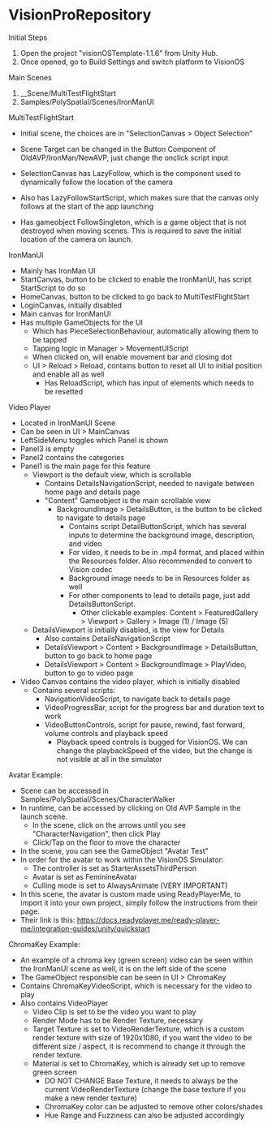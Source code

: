 # VisionProRepository

Initial Steps
1. Open the project "visionOSTemplate-1.1.6" from Unity Hub.
2. Once opened, go to Build Settings and switch platform to VisionOS

Main Scenes
1. __Scene/MultiTestFlightStart
2. Samples/PolySpatial/Scenes/IronManUI

MultiTestFlightStart
- Initial scene, the choices are in "SelectionCanvas > Object Selection"
- Scene Target can be changed in the Button Component of OldAVP/IronMan/NewAVP, just change the onclick script input

- SelectionCanvas has LazyFollow, which is the component used to dynamically follow the location of the camera
- Also has LazyFollowStartScript, which makes sure that the canvas only follows at the start of the app launching

- Has gameobject FollowSingleton, which is a game object that is not destroyed when moving scenes. This is required to save the initial location of the camera on launch.

IronManUI
- Mainly has IronMan UI
- StartCanvas, button to be clicked to enable the IronManUI, has script StartScript to do so
- HomeCanvas, button to be clicked to go back to MultiTestFlightStart
- LoginCanvas, initially disabled
 - Main canvas for IronManUI
 - Has multiple GameObjects for the UI
   - Which has PieceSelectionBehaviour, automatically allowing them to be tapped
   - Tapping logic in Manager > MovementUIScript
   - When clicked on, will enable movement bar and closing dot
   - UI > Reload > Reload, contains button to reset all UI to initial position and enable all as well
     - Has ReloadScript, which has input of elements which needs to be resetted
    
Video Player
- Located in IronManUI Scene
- Can be seen in UI > MainCanvas
- LeftSideMenu toggles which Panel is shown
- Panel3 is empty
- Panel2 contains the categories
- Panel1 is the main page for this feature
  - Viewport is the default view, which is scrollable
    - Contains DetailsNavigationScript, needed to navigate between home page and details page
    - "Content" Gameobject is the main scrollable view
      - BackgroundImage > DetailsButton, is the button to be clicked to navigate to details page
        - Contains script DetailButtonScript, which has several inputs to determine the background image, description, and video
        - For video, it needs to be in .mp4 format, and placed within the Resources folder. Also recommended to convert to Vision codec
        - Background image needs to be in Resources folder as well
        - For other components to lead to details page, just add DetailsButtonScript.
          - Other clickable examples: Content > FeaturedGallery > Viewport > Gallery > Image (1) / Image (5)
  - DetailsViewport is initially disabled, is the view for Details
    - Also contains DetailsNavigationScript
    - DetailsViewport > Content > BackgroundImage > DetailsButton, button to go back to home page
    - DetailsViewport > Content > BackgroundImage > PlayVideo, button to go to video page
- Video Canvas contains the video player, which is initially disabled
  - Contains several scripts:
    - NavigationVideoScript, to navigate back to details page
    - VideoProgressBar, script for the progress bar and duration text to work
    - VideoButtonControls, script for pause, rewind, fast forward, volume controls and playback speed
      - Playback speed controls is bugged for VisionOS. We can change the playbackSpeed of the video, but the change is not visible at all in the simulator

Avatar Example:
- Scene can be accessed in Samples/PolySpatial/Scenes/CharacterWalker
- In runtime, can be accessed by clicking on Old AVP Sample in the launch scene.
  - In the scene, click on the arrows until you see "CharacterNavigation", then click Play
  - Click/Tap on the floor to move the character
- In the scene, you can see the GameObject "Avatar Test"
- In order for the avatar to work within the VisionOS Simulator:
  - The controller is set as StarterAssetsThirdPerson
  - Avatar is set as FeminineAvatar
  - Culling mode is set to AlwaysAnimate (VERY IMPORTANT)
- In this scene, the avatar is custom made using ReadyPlayerMe, to import it into your own project, simply follow the instructions from their page.
- Their link is this: https://docs.readyplayer.me/ready-player-me/integration-guides/unity/quickstart
 
ChromaKey Example:
- An example of a chroma key (green screen) video can be seen within the IronManUI scene as well, it is on the left side of the scene
- The GameObject responsible can be seen in UI > ChromaKey
- Contains ChromaKeyVideoScript, which is necessary for the video to play
- Also contains VideoPlayer
  - Video Clip is set to be the video you want to play
  - Render Mode has to be Render Texture, necessary
  - Target Texture is set to VideoRenderTexture, which is a custom render texture with size of 1920x1080, if you want the video to be different size / aspect, it is recommend to change it through the render texture.
  - Material is set to ChromaKey, which is already set up to remove green screen
    - DO NOT CHANGE Base Texture, it needs to always be the current VideoRenderTexture (change the base texture if you make a new render texture)
    - ChromaKey color can be adjusted to remove other colors/shades
    - Hue Range and Fuzziness can also be adjusted accordingly
